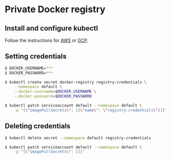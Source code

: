 # Private Docker registry

## Install and configure kubectl

Follow the instructions for [AWS](aws/kubectl.md) or [GCP](gcp/kubectl.md).

## Setting credentials

```bash
$ DOCKER_USERNAME=***
$ DOCKER_PASSWORD=***

$ kubectl create secret docker-registry registry-credentials \
    --namespace default \
    --docker-username=$DOCKER_USERNAME \
    --docker-password=$DOCKER_PASSWORD

$ kubectl patch serviceaccount default --namespace default \
    -p "{\"imagePullSecrets\": [{\"name\": \"registry-credentials\"}]}"
```

## Deleting credentials

```bash
$ kubectl delete secret --namespace default registry-credentials

$ kubectl patch serviceaccount default --namespace default \
    -p "{\"imagePullSecrets\": []}"
```
